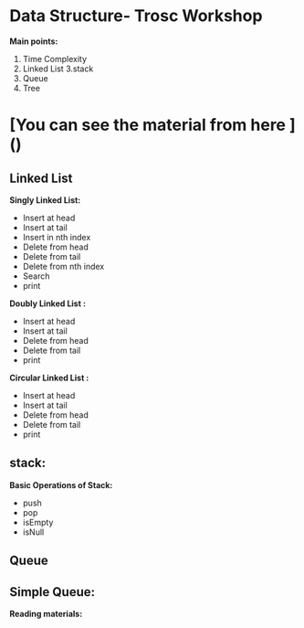 # Data Structure- Trosc Workshop
**Main points:**

 1. Time Complexity
 2. Linked List
 3.stack
 4. Queue
 5. Tree

# [You can see the material from here ] ()
## **Linked List**
**Singly Linked List:**
 - Insert at head
 - Insert at tail
 - Insert in nth index
 - Delete from head
 - Delete from tail 
 - Delete from nth index
 - Search
 - print


**Doubly Linked List :**
 - Insert at head
 - Insert at tail
 - Delete from head
 - Delete from tail 
 - print

**Circular Linked List :**
 - Insert at head
 - Insert at tail
 - Delete from head
 - Delete from tail 
 - print
 
## stack:
**Basic Operations of Stack:**
- push
- pop
- isEmpty
- isNull

## Queue
**Simple Queue:**
 -

**Reading materials:**

